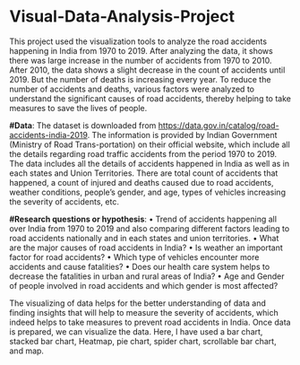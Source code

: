 # Visual-Data-Analysis-Project
This project used the visualization tools to analyze the road accidents happening in India from 1970 to 2019. After analyzing the data, it shows there was large increase in the number of accidents from 1970 to 2010. After 2010, the data shows a slight decrease in the count of accidents until 2019. But the number of deaths is increasing every year. To reduce the number of accidents and deaths, various factors were analyzed to understand the significant causes of road accidents, thereby helping to take measures to save the lives of people.

**#Data**:
The dataset is downloaded from https://data.gov.in/catalog/road-accidents-india-2019. The information is provided by Indian Government (Ministry of Road Trans-portation) on their official website, which include all the details regarding road traffic accidents from the period 1970 to 2019. The data includes all the details of accidents happened in India as well as in each states and Union Territories. There are total count of accidents that happened, a count of injured and deaths caused due to road accidents, weather conditions, people’s gender, and age, types of vehicles increasing the severity of accidents, etc.

**#Research questions or hypothesis**:
• Trend of accidents happening all over India from 1970 to 2019 and also comparing different factors leading to road accidents nationally and in each states and union territories.
• What are the major causes of road accidents in India?
• Is weather an important factor for road accidents?
• Which type of vehicles encounter more accidents and cause fatalities?
• Does our health care system helps to decrease the fatalities in urban and rural areas of India?
• Age and Gender of people involved in road accidents and which gender is most affected?

The visualizing of data helps for the better understanding of data and finding insights that will help to measure the severity of accidents, which indeed helps to take measures to prevent road accidents in India. Once data is prepared, we can visualize the data. Here, I have used a bar chart, stacked bar chart, Heatmap, pie chart, spider chart, scrollable bar chart, and map.
